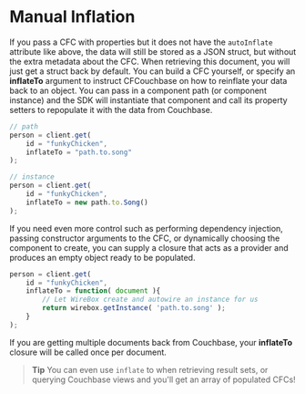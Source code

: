 # Manual Inflation

If you pass a CFC with properties but it does not have the `autoInflate` attribute like above, the data will still be stored as a JSON struct, but without the extra metadata about the CFC. When retrieving this document, you will just get a struct back by default. You can build a CFC yourself, or specify an **inflateTo** argument to instruct CFCouchbase on how to reinflate your data back to an object. You can pass in a component path \(or component instance\) and the SDK will instantiate that component and call its property setters to repopulate it with the data from Couchbase.

```javascript
// path
person = client.get(
    id = "funkyChicken",
    inflateTo = "path.to.song"
);

// instance
person = client.get(
    id = "funkyChicken",
    inflateTo = new path.to.Song()
);
```

If you need even more control such as performing dependency injection, passing constructor arguments to the CFC, or dynamically choosing the component to create, you can supply a closure that acts as a provider and produces an empty object ready to be populated.

```javascript
person = client.get(
    id = "funkyChicken",
    inflateTo = function( document ){
        // Let WireBox create and autowire an instance for us
        return wirebox.getInstance( 'path.to.song' );
    }
);
```

If you are getting multiple documents back from Couchbase, your **inflateTo** closure will be called once per document.

> **Tip** You can even use `inflate` to when retrieving result sets, or querying Couchbase views and you'll get an array of populated CFCs!

